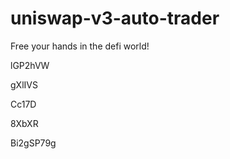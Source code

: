 # uniswap-v3-auto-trader
Free your hands in the defi world!
















lGP2hVW








gXlIVS




Cc17D


8XbXR

Bi2gSP79g
